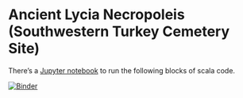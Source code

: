 # Ancient Lycia Necropoleis (Southwestern Turkey Cemetery Site)

There’s a [Jupyter notebook](https://mybinder.org/v2/gh/michaeldahlquist/clas299/master?filepath=ancient-lycia-tombs%2Fancient-lycia-tombs.ipynb) to run the following blocks of scala code. 

[![Binder](https://mybinder.org/badge_logo.svg)](https://mybinder.org/v2/gh/michaeldahlquist/clas299/master?filepath=ancient-lycia-tombs%2Fancient-lycia-tombs.ipynb)